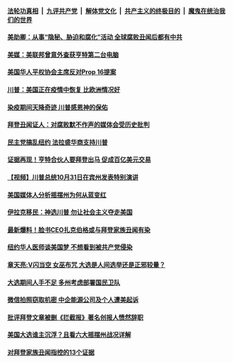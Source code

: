 

####  [法轮功真相](../../../../basic/blob/master/README.md?t=11012002) &nbsp;|&nbsp; [九评共产党](../../../../9ping.md/blob/master/README.md?t=11012002) &nbsp;|&nbsp; [解体党文化](../../../../jtdwh.md/blob/master/README.md?t=11012002)  &nbsp;|&nbsp; [共产主义的终极目的](../../../../gczydzjmd.md/blob/master/README.md?t=11012002) &nbsp;|&nbsp; [魔鬼在统治我们的世界](../../../../mgztzwmdsj.md/blob/master/README.md?t=11012002) 

#### [美助卿：从事“隐秘、胁迫和腐化”活动  全球腐败丑闻后都有中共](../pages/soh6/438121.md?t=11012002) 
#### [美媒：美联邦曾意外查获亨特第二台电脑 ](../pages/soh6/438130.md?t=11012002) 
#### [美国华人平权协会主席反对Prop 16提案](../pages/soh6/438028.md?t=11012002) 
#### [川普：美国正在疫情中恢复 比欧洲情况好](../pages/soh6/438025.md?t=11012002) 
#### [染疫期间天降奇迹 川普感恩神的保佑](../pages/soh6/438007.md?t=11012002) 
#### [拜登丑闻证人：对腐败默不作声的媒体会受历史批判](../pages/soh6/438010.md?t=11012002) 
#### [民主党搞乱纽约 法拉盛华商支持川普](../pages/soh6/438001.md?t=11012002) 
#### [证据再现！亨特合伙人要拜登出马 促成百亿美元交易](../pages/soh6/437995.md?t=11012002) 
#### [【视频】川普总统10月31日在宾州发表特别演讲](../pages/soh6/437992.md?t=11012002) 
#### [美国媒体人分析摇摆州为何从蓝变红](../pages/soh6/437467.md?t=11012002) 
#### [伊拉克移民：神选川普 勿让社会主义夺走美国](../pages/soh6/437986.md?t=11012002) 
#### [最新爆料！脸书CEO扎克伯格或与拜登家族丑闻有染](../pages/soh6/437983.md?t=11012002) 
#### [纽约华人医师谈美国梦  不想看到被共产党侵染](../pages/soh6/437887.md?t=11012002) 
#### [章天亮:V闪当空 女巫布咒 大选是人间选举还是正邪较量？](../pages/soh6/437824.md?t=11012002) 
#### [大选期间人手不足 多州考虑部署国民卫队](../pages/soh6/437779.md?t=11012002) 
#### [微信拍照窃取机密 中企能源公司及个人遭美起诉](../pages/soh6/437764.md?t=11012002) 
#### [批评拜登文章被删《拦截报》著名创报人愤然辞职](../pages/soh6/437713.md?t=11012002) 
#### [美国大选谁主沉浮？且看六大摇摆州战况详解](../pages/soh6/437743.md?t=11012002) 
#### [对拜登家族丑闻指控的13个证据](../pages/soh6/437731.md?t=11012002) 
